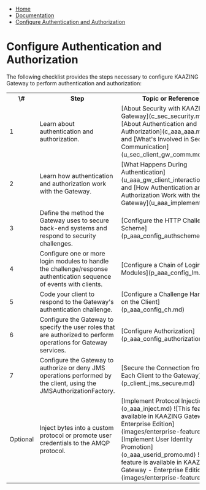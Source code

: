-   [Home](../../index.md)
-   [Documentation](../index.md)
-   [Configure Authentication and Authorization](../index.md#security)

<a name="authentication"></a>Configure Authentication and Authorization
=============================================================================================

The following checklist provides the steps necessary to configure KAAZING Gateway to perform authentication and authorization:

<table class="checklist">
<tr>
<th scope="col">
\#
</th>
<th scope="col">
Step
</th>
<th scope="col">
Topic or Reference
</th>
</tr>
<tr>
<td>
1
</td>
<td>
Learn about authentication and authorization.
</td>
<td>
[About Security with KAAZING Gateway](c_sec_security.md), [About Authentication and Authorization](c_aaa_aaa.md), and [What's Involved in Secure Communication](u_sec_client_gw_comm.md)
</td>
</tr>
<tr>
<td>
2
</td>
<td>
Learn how authentication and authorization work with the Gateway.
</td>
<td>
[What Happens During Authentication](u_aaa_gw_client_interactions.md) and [How Authentication and Authorization Work with the Gateway](u_aaa_implement.md)
</td>
</tr>
<tr>
<td>
3
</td>
<td>
Define the method the Gateway uses to secure back-end systems and respond to security challenges.
</td>
<td>
[Configure the HTTP Challenge Scheme](p_aaa_config_authscheme.md)
</td>
</tr>
<tr>
<td>
4
</td>
<td>
Configure one or more login modules to handle the challenge/response authentication sequence of events with clients.
</td>
<td>
[Configure a Chain of Login Modules](p_aaa_config_lm.md)
</td>
</tr>
<tr>
<td>
5
</td>
<td>
Code your client to respond to the Gateway's authentication challenge.
</td>
<td>
[Configure a Challenge Handler on the Client](p_aaa_config_ch.md)
</td>
</tr>
<tr>
<td>
6
</td>
<td>
Configure the Gateway to specify the user roles that are authorized to perform operations for Gateway services.
</td>
<td>
[Configure Authorization](p_aaa_config_authorization.md)
</td>
</tr>

<tr>
<td>
7
</td>
<td>
Configure the Gateway to authorize or deny JMS operations performed by the client, using the JMSAuthorizationFactory.
</td>
<td>
[Secure the Connection from Each Client to the Gateway](p_client_jms_secure.md)
</td>
</tr>

<tr>
<td>
Optional
</td>
<td>
Inject bytes into a custom protocol or promote user credentials to the AMQP protocol.
</td>
<td>
[Implement Protocol Injection](o_aaa_inject.md) ![This feature is available in KAAZING Gateway - Enterprise Edition](images/enterprise-feature.png)
 [Implement User Identity Promotion](o_aaa_userid_promo.md) ![This feature is available in KAAZING Gateway - Enterprise Edition](images/enterprise-feature.png)
</td>
</table>


